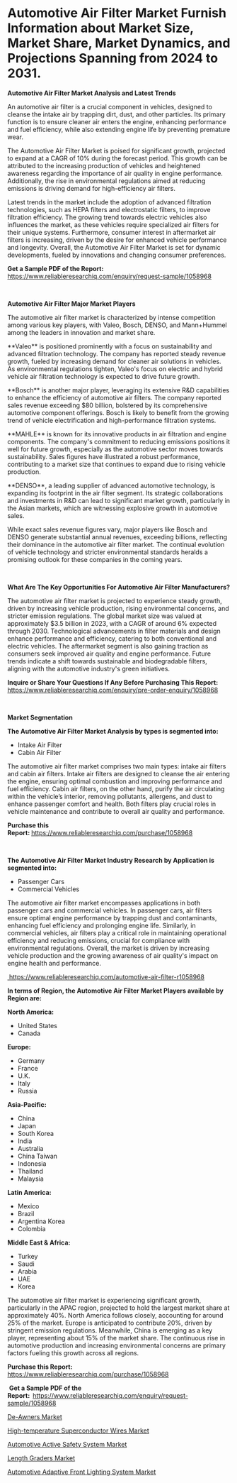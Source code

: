 <p><h1>Automotive Air Filter Market Furnish Information about Market Size, Market Share, Market Dynamics, and Projections Spanning from 2024 to 2031.</h1></p><p><strong>Automotive Air Filter Market Analysis and Latest Trends</strong></p>
<p><p>An automotive air filter is a crucial component in vehicles, designed to cleanse the intake air by trapping dirt, dust, and other particles. Its primary function is to ensure cleaner air enters the engine, enhancing performance and fuel efficiency, while also extending engine life by preventing premature wear.</p><p>The Automotive Air Filter Market is poised for significant growth, projected to expand at a CAGR of 10% during the forecast period. This growth can be attributed to the increasing production of vehicles and heightened awareness regarding the importance of air quality in engine performance. Additionally, the rise in environmental regulations aimed at reducing emissions is driving demand for high-efficiency air filters.</p><p>Latest trends in the market include the adoption of advanced filtration technologies, such as HEPA filters and electrostatic filters, to improve filtration efficiency. The growing trend towards electric vehicles also influences the market, as these vehicles require specialized air filters for their unique systems. Furthermore, consumer interest in aftermarket air filters is increasing, driven by the desire for enhanced vehicle performance and longevity. Overall, the Automotive Air Filter Market is set for dynamic developments, fueled by innovations and changing consumer preferences.</p></p>
<p><strong>Get a Sample PDF of the Report:&nbsp;</strong> <a href="https://www.reliableresearchiq.com/enquiry/request-sample/1058968?utm_campaign=1141&utm_medium=2&utm_source=Github&utm_content=ia&utm_term=01112024&utm_id=automotive-air-filter">https://www.reliableresearchiq.com/enquiry/request-sample/1058968</a></p>
<p>&nbsp;</p>
<p><strong>Automotive Air Filter Major Market Players</strong></p>
<p><p>The automotive air filter market is characterized by intense competition among various key players, with Valeo, Bosch, DENSO, and Mann+Hummel among the leaders in innovation and market share. </p><p>**Valeo** is positioned prominently with a focus on sustainability and advanced filtration technology. The company has reported steady revenue growth, fueled by increasing demand for cleaner air solutions in vehicles. As environmental regulations tighten, Valeo's focus on electric and hybrid vehicle air filtration technology is expected to drive future growth.</p><p>**Bosch** is another major player, leveraging its extensive R&D capabilities to enhance the efficiency of automotive air filters. The company reported sales revenue exceeding $80 billion, bolstered by its comprehensive automotive component offerings. Bosch is likely to benefit from the growing trend of vehicle electrification and high-performance filtration systems.</p><p>**MAHLE** is known for its innovative products in air filtration and engine components. The company's commitment to reducing emissions positions it well for future growth, especially as the automotive sector moves towards sustainability. Sales figures have illustrated a robust performance, contributing to a market size that continues to expand due to rising vehicle production.</p><p>**DENSO**, a leading supplier of advanced automotive technology, is expanding its footprint in the air filter segment. Its strategic collaborations and investments in R&D can lead to significant market growth, particularly in the Asian markets, which are witnessing explosive growth in automotive sales.</p><p>While exact sales revenue figures vary, major players like Bosch and DENSO generate substantial annual revenues, exceeding billions, reflecting their dominance in the automotive air filter market. The continual evolution of vehicle technology and stricter environmental standards heralds a promising outlook for these companies in the coming years.</p></p>
<p>&nbsp;</p>
<p><strong>What Are The Key Opportunities For Automotive Air Filter Manufacturers?</strong></p>
<p><p>The automotive air filter market is projected to experience steady growth, driven by increasing vehicle production, rising environmental concerns, and stricter emission regulations. The global market size was valued at approximately $3.5 billion in 2023, with a CAGR of around 6% expected through 2030. Technological advancements in filter materials and design enhance performance and efficiency, catering to both conventional and electric vehicles. The aftermarket segment is also gaining traction as consumers seek improved air quality and engine performance. Future trends indicate a shift towards sustainable and biodegradable filters, aligning with the automotive industry's green initiatives.</p></p>
<p><strong>Inquire or Share Your Questions If Any Before Purchasing This Report:</strong> <a href="https://www.reliableresearchiq.com/enquiry/pre-order-enquiry/1058968?utm_campaign=1141&utm_medium=2&utm_source=Github&utm_content=ia&utm_term=01112024&utm_id=automotive-air-filter">https://www.reliableresearchiq.com/enquiry/pre-order-enquiry/1058968</a></p>
<p>&nbsp;</p>
<p><strong>Market Segmentation</strong></p>
<p><strong>The Automotive Air Filter Market Analysis by types is segmented into:</strong></p>
<p><ul><li>Intake Air Filter</li><li>Cabin Air Filter</li></ul></p>
<p><p>The automotive air filter market comprises two main types: intake air filters and cabin air filters. Intake air filters are designed to cleanse the air entering the engine, ensuring optimal combustion and improving performance and fuel efficiency. Cabin air filters, on the other hand, purify the air circulating within the vehicle’s interior, removing pollutants, allergens, and dust to enhance passenger comfort and health. Both filters play crucial roles in vehicle maintenance and contribute to overall air quality and performance.</p></p>
<p><strong>Purchase this Report:&nbsp;</strong><a href="https://www.reliableresearchiq.com/purchase/1058968?utm_campaign=1141&utm_medium=2&utm_source=Github&utm_content=ia&utm_term=01112024&utm_id=automotive-air-filter">https://www.reliableresearchiq.com/purchase/1058968</a></p>
<p>&nbsp;</p>
<p><strong>The Automotive Air Filter Market Industry Research by Application is segmented into:</strong></p>
<p><ul><li>Passenger Cars</li><li>Commercial Vehicles</li></ul></p>
<p><p>The automotive air filter market encompasses applications in both passenger cars and commercial vehicles. In passenger cars, air filters ensure optimal engine performance by trapping dust and contaminants, enhancing fuel efficiency and prolonging engine life. Similarly, in commercial vehicles, air filters play a critical role in maintaining operational efficiency and reducing emissions, crucial for compliance with environmental regulations. Overall, the market is driven by increasing vehicle production and the growing awareness of air quality's impact on engine health and performance.</p></p>
<p><a href="https://www.reliableresearchiq.com/automotive-air-filter-r1058968?utm_campaign=1141&utm_medium=2&utm_source=Github&utm_content=ia&utm_term=01112024&utm_id=automotive-air-filter">&nbsp;https://www.reliableresearchiq.com/automotive-air-filter-r1058968</a></p>
<p><strong>In terms of Region, the Automotive Air Filter Market Players available by Region are:</strong></p>
<p>
    <p> <strong> North America: </strong>
        <ul>
            <li>United States</li>
            <li>Canada</li>
        </ul>
        </p> 
    <p> <strong> Europe: </strong>
        <ul>
            <li>Germany</li>
            <li>France</li>
            <li>U.K.</li>
            <li>Italy</li>
            <li>Russia</li>
        </ul>
        </p> 
    <p> <strong> Asia-Pacific: </strong>
        <ul>
            <li>China</li>
            <li>Japan</li>
            <li>South Korea</li>
            <li>India</li>
            <li>Australia</li>
            <li>China Taiwan</li>
            <li>Indonesia</li>
            <li>Thailand</li>
            <li>Malaysia</li>
        </ul>
        </p> 
    <p> <strong> Latin America: </strong>
        <ul>
            <li>Mexico</li>
            <li>Brazil</li>
            <li>Argentina Korea</li>
            <li>Colombia</li>
        </ul>
        </p> 
    <p> <strong> Middle East & Africa: </strong>
        <ul>
            <li>Turkey</li>
            <li>Saudi</li>
            <li>Arabia</li>
            <li>UAE</li>
            <li>Korea</li>
        </ul>
    </p>
    </p>
<p><p>The automotive air filter market is experiencing significant growth, particularly in the APAC region, projected to hold the largest market share at approximately 40%. North America follows closely, accounting for around 25% of the market. Europe is anticipated to contribute 20%, driven by stringent emission regulations. Meanwhile, China is emerging as a key player, representing about 15% of the market share. The continuous rise in automotive production and increasing environmental concerns are primary factors fueling this growth across all regions.</p></p>
<p><strong>Purchase this Report: </strong><a href="https://www.reliableresearchiq.com/purchase/1058968?utm_campaign=1141&utm_medium=2&utm_source=Github&utm_content=ia&utm_term=01112024&utm_id=automotive-air-filter">https://www.reliableresearchiq.com/purchase/1058968</a></p>
<p>&nbsp;<strong>Get a Sample PDF of the Report:&nbsp;&nbsp;</strong><a href="https://www.reliableresearchiq.com/enquiry/request-sample/1058968?utm_campaign=1141&utm_medium=2&utm_source=Github&utm_content=ia&utm_term=01112024&utm_id=automotive-air-filter">https://www.reliableresearchiq.com/enquiry/request-sample/1058968</a></p>
<p><strong></strong></p>
<p><p><a href="https://issuu.com/reportprime-2/docs/de-awners-market-size-2030.pptx_1535cd07c64fde?utm_campaign=1141&utm_medium=2&utm_source=Github&utm_content=ia&utm_term=01112024&utm_id=automotive-air-filter">De-Awners Market</a></p><p><a href="https://www.linkedin.com/pulse/high-temperature-superconductor-wires-spectrum-usage-veqve?utm_campaign=1141&utm_medium=2&utm_source=Github&utm_content=ia&utm_term=01112024&utm_id=automotive-air-filter">High-temperature Superconductor Wires Market</a></p><p><a href="https://github.com/lmorisekv5e/Market-Research-Report-List-1/blob/main/automotive-active-safety-system-market.md?utm_campaign=1141&utm_medium=2&utm_source=Github&utm_content=ia&utm_term=01112024&utm_id=automotive-air-filter">Automotive Active Safety System Market</a></p><p><a href="https://issuu.com/reportprime-2/docs/length-graders-market-size-2030.ppt_5844c1a6dd745b?utm_campaign=1141&utm_medium=2&utm_source=Github&utm_content=ia&utm_term=01112024&utm_id=automotive-air-filter">Length Graders Market</a></p><p><a href="https://github.com/anitrabixvburgie/Market-Research-Report-List-1/blob/main/automotive-adaptive-front-lighting-system-market.md?utm_campaign=1141&utm_medium=2&utm_source=Github&utm_content=ia&utm_term=01112024&utm_id=automotive-air-filter">Automotive Adaptive Front Lighting System Market</a></p></p>